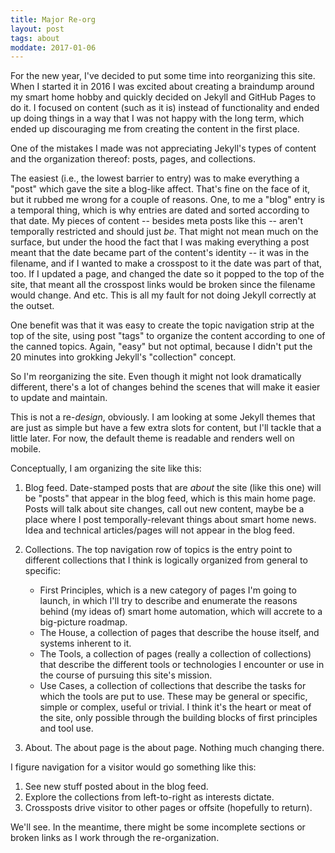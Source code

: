 ```yaml
---
title: Major Re-org
layout: post
tags: about
moddate: 2017-01-06
---
```


For the new year, I've decided to put some time into reorganizing this site. When I started it in 2016 I was excited about creating a braindump around my smart home hobby and quickly decided on Jekyll and GitHub Pages to do it. I focused on content (such as it is) instead of functionality and ended up doing things in a way that I was not happy with the long term, which ended up discouraging me from creating the content in the first place.

One of the mistakes I made was not appreciating Jekyll's types of content and the organization thereof: posts, pages, and collections.

The easiest (i.e., the lowest barrier to entry) was to make everything a "post" which gave the site a blog-like affect. That's fine on the face of it, but it rubbed me wrong for a couple of reasons. One, to me a "blog" entry is a temporal thing, which is why entries are dated and sorted according to that date. My pieces of content -- besides meta posts like this -- aren't temporally restricted and should just *be*. That might not mean much on the surface, but under the hood the fact that I was making everything a post meant that the date became part of the content's identity -- it was in the filename, and if I wanted to make a crosspost to it the date was part of that, too. If I updated a page, and changed the date so it popped to the top of the site, that meant all the crosspost links would be broken since the filename would change. And etc. This is all my fault for not doing Jekyll correctly at the outset.

One benefit was that it was easy to create the topic navigation strip at the top of the site, using post "tags" to organize the content according to one of the canned topics. Again, "easy" but not optimal, because I didn't put the 20 minutes into grokking Jekyll's "collection" concept.

So I'm reorganizing the site. Even though it might not look dramatically different, there's a lot of changes behind the scenes that will make it easier to update and maintain.

This is not a re-*design*, obviously. I am looking at some Jekyll themes that are just as simple but have a few extra slots for content, but I'll tackle that a little later. For now, the default theme is readable and renders well on mobile.

Conceptually, I am organizing the site like this:

1. Blog feed. Date-stamped posts that are *about* the site (like this one) will be "posts" that appear in the blog feed, which is this main home page. Posts will talk about site changes, call out new content, maybe be a place where I post temporally-relevant things about smart home news. Idea and technical articles/pages will not appear in the blog feed.

2. Collections. The top navigation row of topics is the entry point to different collections that I think is logically organized from general to specific:

    * First Principles, which is a new category of pages I'm going to launch, in which I'll try to describe and enumerate the reasons behind (my ideas of) smart home automation, which will accrete to a big-picture roadmap.
    * The House, a collection of pages that describe the house itself, and systems inherent to it.
    * The Tools, a collection of pages (really a collection of collections) that describe the different tools or technologies I encounter or use in the course of pursuing this site's mission.
    * Use Cases, a collection of collections that describe the tasks for which the tools are put to use. These may be general or specific, simple or complex, useful or trivial. I think it's the heart or meat of the site, only possible through the building blocks of first principles and tool use.
    
3. About. The about page is the about page. Nothing much changing there.

I figure navigation for a visitor would go something like this:

1. See new stuff posted about in the blog feed.
2. Explore the collections from left-to-right as interests dictate.
3. Crossposts drive visitor to other pages or offsite (hopefully to return).

We'll see. In the meantime, there might be some incomplete sections or broken links as I work through the re-organization.